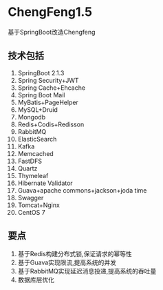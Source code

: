 # ChengFeng1.5
基于SpringBoot改造Chengfeng

## 技术包括

1. SpringBoot 2.1.3
2. Spring Security+JWT
3. Spring Cache+Ehcache
4. Spring Boot Mail
5. MyBatis+PageHelper
6. MySQL+Druid
7. Mongodb
8. Redis+Codis+Redisson
9. RabbitMQ
10. ElasticSearch
11. Kafka
12. Memcached
13. FastDFS
14. Quartz
15. Thymeleaf 
16. Hibernate Validator
17. Guava+apache commons+jackson+joda time
18. Swagger
19. Tomcat+Nginx
20. CentOS 7 

## 要点
1. 基于Redis构建分布式锁,保证请求的幂等性
2. 基于Guava实现限流,提高系统的并发
3. 基于RabbitMQ实现延迟消息投递,提高系统的吞吐量
4. 数据库层优化